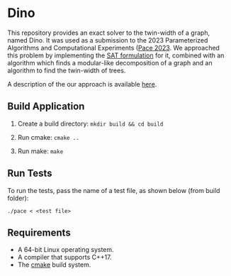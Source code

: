 # Dino

This repository provides an exact solver to the twin-width of a graph, named Dino. It was used as a submission to the 2023
Parameterized Algorithms and Computational Experiments ([Pace 2023](https://pacechallenge.org/). We approached this problem by implementing the [SAT formulation](https://arxiv.org/abs/2110.06146) for it, combined with an algorithm which finds a modular-like decomposition of a graph and an algorithm to find the twin-width of trees.

A description of the our approach is available [here](description.pdf).

## Build Application 

1. Create a build directory: `mkdir build && cd build`

2. Run cmake: `cmake ..`

3. Run make: `make`

## Run Tests
To run the tests, pass the name of a test file, as shown below (from build folder):

`./pace < <test file>`

## Requirements
- A 64-bit Linux operating system.
- A compiler that supports C++17.
- The [cmake](www.cmake.org) build system.
